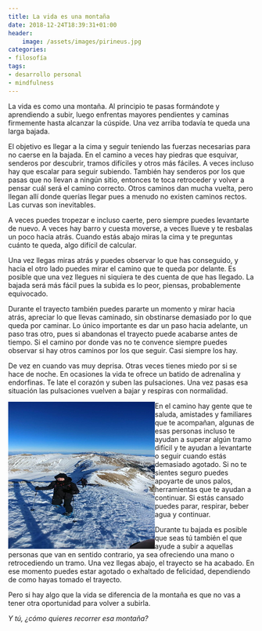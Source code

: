 ```yaml
---
title: La vida es una montaña
date: 2018-12-24T18:39:31+01:00
header:
    image: /assets/images/pirineus.jpg
categories:
- filosofía
tags:
- desarrollo personal
- mindfulness
---
```


La vida es como una montaña. Al principio te pasas formándote y aprendiendo a subir, luego enfrentas mayores pendientes y caminas firmemente hasta alcanzar la cúspide. Una vez arriba todavía te queda una larga bajada.

El objetivo es llegar a la cima y seguir teniendo las fuerzas necesarias para no caerse en la bajada. En el camino a veces hay piedras que esquivar, senderos por descubrir, tramos difíciles y otros más fáciles. A veces incluso hay que escalar para seguir subiendo. También hay senderos por los que pasas que no llevan a ningún sitio, entonces te toca retroceder y volver a pensar cuál será el camino correcto. Otros caminos dan mucha vuelta, pero llegan allí donde querías llegar pues a menudo no existen caminos rectos. Las curvas son inevitables.

A veces puedes tropezar e incluso caerte, pero siempre puedes levantarte de nuevo. A veces hay barro y cuesta moverse, a veces llueve y te resbalas un poco hacia atrás. Cuando estás abajo miras la cima y te preguntas cuánto te queda, algo difícil de calcular.

Una vez llegas miras atrás y puedes observar lo que has conseguido, y hacia el otro lado puedes mirar el camino que te queda por delante. Es posible que una vez llegues ni siquiera te des cuenta de que has llegado. La bajada será más fácil pues la subida es lo peor, piensas, probablemente equivocado.

Durante el trayecto también puedes pararte un momento y mirar hacia atrás, apreciar lo que llevas caminado, sin obstinarse demasiado por lo que queda por caminar. Lo único importante es dar un paso hacia adelante, un paso tras otro, pues si abandonas el trayecto puede acabarse antes de tiempo. Si el camino por donde vas no te convence siempre puedes observar si hay otros caminos por los que seguir. Casi siempre los hay.

De vez en cuando vas muy deprisa. Otras veces tienes miedo por si se hace de noche. En ocasiones la vida te ofrece un batido de adrenalina y endorfinas. Te late el corazón y suben las pulsaciones. Una vez pasas esa situación las pulsaciones vuelven a bajar y respiras con normalidad.

<img src="/assets/images/pirineus_subida.jpg" align="left" height="300" width="300" class="image">

En el camino hay gente que te saluda, amistades y familiares que te acompañan, algunas de esas personas incluso te ayudan a superar algún tramo difícil y te ayudan a levantarte o seguir cuando estás demasiado agotado. Si no te sientes seguro puedes apoyarte de unos palos, herramientas que te ayudan a continuar. Si estás cansado puedes parar, respirar, beber agua y continuar.

Durante tu bajada es posible que seas tú también el que ayude a subir a aquellas personas que van en sentido contrario, ya sea ofreciendo una mano o retrocediendo un tramo. Una vez llegas abajo, el trayecto se ha acabado. En ese momento puedes estar agotado o exhaltado de felicidad, dependiendo de como hayas tomado el trayecto.

Pero si hay algo que la vida se diferencia de la montaña es que no vas a tener otra oportunidad para volver a subirla.

*Y tú, ¿cómo quieres recorrer esa montaña?*